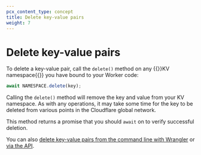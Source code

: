 ```yaml
---
pcx_content_type: concept
title: Delete key-value pairs
weight: 7
---
```


# Delete key-value pairs

To delete a key-value pair, call the `delete()` method on any {{<glossary-tooltip term_id="KV namespace">}}KV namespace{{</glossary-tooltip>}} you have bound to your Worker code:

```js
await NAMESPACE.delete(key);
```

Calling the `delete()` method will remove the key and value from your KV namespace. As with any operations, it may take some time for the key to be deleted from various points in the Cloudflare global network.

This method returns a promise that you should `await` on to verify successful deletion.

You can also [delete key-value pairs from the command line with Wrangler](/kv/platform/kv-commands/#delete) or [via the API](/api/operations/workers-kv-namespace-delete-key-value-pair).